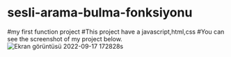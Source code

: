 # sesli-arama-bulma-fonksiyonu
#my first function project
#This project have a javascript,html,css
#You can see the screenshot of my project below.![Ekran görüntüsü 2022-09-17 172828s](https://user-images.githubusercontent.com/109352349/190862174-b01a5e9e-f138-455a-8f2b-bd9868a6fe25.png)

